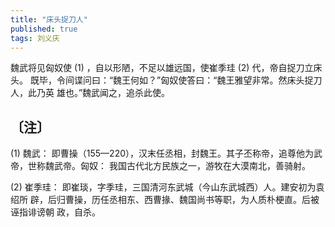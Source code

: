 ```yaml
---
title: "床头捉刀人"
published: true
tags: 刘义庆
---
```


魏武将见匈奴使 (1) ，自以形陋，不足以雄远国，使崔季珪 (2) 代，帝自捉刀立床头。
既毕，令间谍问曰：“魏王何如？”匈奴使答曰：“魏王雅望非常。然床头捉刀人，此乃英
雄也。”魏武闻之，追杀此使。

## 〔注〕

(1) 魏武： 即曹操（155—220），汉末任丞相，封魏王。其子丕称帝，追尊他为武帝，世称魏武帝。匈奴： 我国古代北方民族之一，游牧在大漠南北，善骑射。

(2) 崔季珪： 即崔琰，字季珪，三国清河东武城（今山东武城西）人。建安初为袁绍所
辟，后归曹操，历任丞相东、西曹掾、魏国尚书等职，为人质朴梗直。后被诬指诽谤朝
政，自杀。
